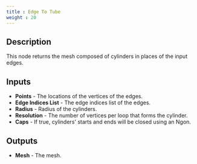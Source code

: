 ```yaml
---
title : Edge To Tube
weight : 20
---
```


## Description

This node returns the mesh composed of cylinders in
places of the input edges.

## Inputs

- **Points** - The locations of the vertices of the edges.
- **Edge Indices List** - The edge indices list of the edges.
- **Radius** - Radius of the cylinders.
- **Resolution** - The number of vertices per loop that forms the
    cylinder.
- **Caps** - If true, cylinders' starts and ends will be closed using
    an Ngon.

## Outputs

- **Mesh** - The mesh.
